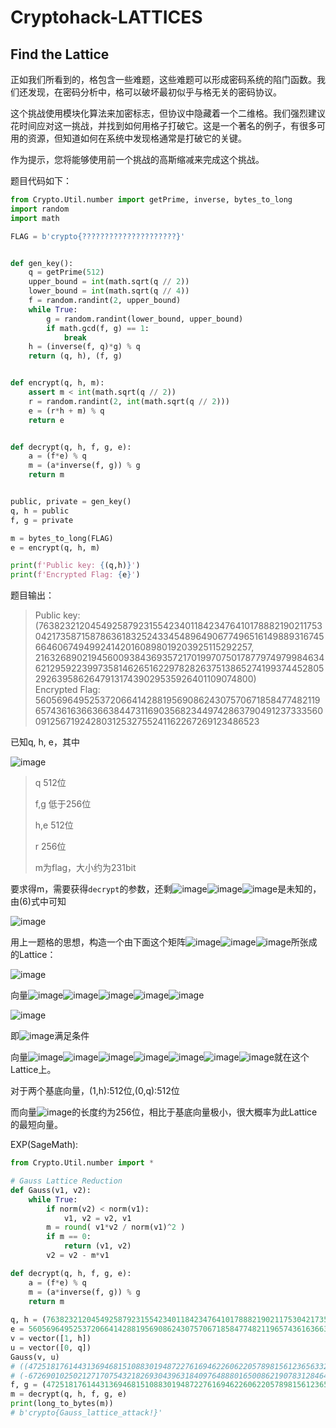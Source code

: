 <h1 id="EVawP">Cryptohack-LATTICES</h1>

<h2 id="zJbsy">Find the Lattice</h2>

正如我们所看到的，格包含一些难题，这些难题可以形成密码系统的陷门函数。我们还发现，在密码分析中，格可以破坏最初似乎与格无关的密码协议。

这个挑战使用模块化算法来加密标志，但协议中隐藏着一个二维格。我们强烈建议花时间应对这一挑战，并找到如何用格子打破它。这是一个著名的例子，有很多可用的资源，但知道如何在系统中发现格通常是打破它的关键。

作为提示，您将能够使用前一个挑战的高斯缩减来完成这个挑战。

题目代码如下：

```python
from Crypto.Util.number import getPrime, inverse, bytes_to_long
import random
import math

FLAG = b'crypto{?????????????????????}'


def gen_key():
    q = getPrime(512)
    upper_bound = int(math.sqrt(q // 2))
    lower_bound = int(math.sqrt(q // 4))
    f = random.randint(2, upper_bound)
    while True:
        g = random.randint(lower_bound, upper_bound)
        if math.gcd(f, g) == 1:
            break
    h = (inverse(f, q)*g) % q
    return (q, h), (f, g)


def encrypt(q, h, m):
    assert m < int(math.sqrt(q // 2))
    r = random.randint(2, int(math.sqrt(q // 2)))
    e = (r*h + m) % q
    return e


def decrypt(q, h, f, g, e):
    a = (f*e) % q
    m = (a*inverse(f, g)) % g
    return m


public, private = gen_key()
q, h = public
f, g = private

m = bytes_to_long(FLAG)
e = encrypt(q, h, m)

print(f'Public key: {(q,h)}')
print(f'Encrypted Flag: {e}')
```

题目输出：

> Public key: (7638232120454925879231554234011842347641017888219021175304217358715878636183252433454896490677496516149889316745664606749499241420160898019203925115292257, 2163268902194560093843693572170199707501787797497998463462129592239973581462651622978282637513865274199374452805292639586264791317439029535926401109074800)  
Encrypted Flag: 5605696495253720664142881956908624307570671858477482119657436163663663844731169035682344974286379049123733356009125671924280312532755241162267269123486523
>

已知q, h, e，其中

![image](https://cdn.nlark.com/yuque/__latex/6e1dffa9ebd2b4a7d31cad3cee9583ae.svg)

> q 512位
>
> f,g 低于256位
>
> h,e 512位
>
> r 256位
>
> m为flag，大小约为231bit
>

要求得m，需要获得`decrypt`的参数，还剩![image](https://cdn.nlark.com/yuque/__latex/18f3c2855f0e85a1ac2257f64d917144.svg)![image](https://cdn.nlark.com/yuque/__latex/55594b170f29da9dac13eb7cafd6dff1.svg)![image](https://cdn.nlark.com/yuque/__latex/7a1e6a754b7a8e45cb731688765c5e85.svg)是未知的，由(6)式中可知

![image](https://cdn.nlark.com/yuque/__latex/969542d79b5766373046047d46b8deeb.svg)

用上一题格的思想，构造一个由下面这个矩阵![image](https://cdn.nlark.com/yuque/__latex/6f5dde593f0bc27956e14b5eaec2ed17.svg)![image](https://cdn.nlark.com/yuque/__latex/bde8b8c66cca086df793129eb2e70246.svg)![image](https://cdn.nlark.com/yuque/__latex/0b5ea6aff0d3159cf2cd8e886e37bc5e.svg)所张成的Lattice：

![image](https://cdn.nlark.com/yuque/__latex/d173f3b3fe16d4ab341d6c40d3e776eb.svg)

向量![image](https://cdn.nlark.com/yuque/__latex/6348f6830dbfbb654db0b335a9b2d010.svg)![image](https://cdn.nlark.com/yuque/__latex/f8f3c54a01d4d6488ec7e5324ec4b8cb.svg)![image](https://cdn.nlark.com/yuque/__latex/8a92b607130b5be247860cc37d34eca7.svg)![image](https://cdn.nlark.com/yuque/__latex/94362838ca2410472d7364c61a4229ce.svg)![image](https://cdn.nlark.com/yuque/__latex/d33e86ee07ddb8d97d89f08e0361648e.svg)

![image](https://cdn.nlark.com/yuque/__latex/d2b4f725f2d2c9edfd8805cde763811e.svg)

即![image](https://cdn.nlark.com/yuque/__latex/c81a489eb0d655ceaf033a1d326b533b.svg)满足条件

向量![image](https://cdn.nlark.com/yuque/__latex/6348f6830dbfbb654db0b335a9b2d010.svg)![image](https://cdn.nlark.com/yuque/__latex/c584a5da9bf585fd5be912f13acb98bf.svg)![image](https://cdn.nlark.com/yuque/__latex/6f5dde593f0bc27956e14b5eaec2ed17.svg)![image](https://cdn.nlark.com/yuque/__latex/358c9412ab28558be2e3d4d1eef84309.svg)![image](https://cdn.nlark.com/yuque/__latex/33604ee711dc2490851f73504ebce189.svg)![image](https://cdn.nlark.com/yuque/__latex/4c2af1329d04951aa6933a2123f48aa0.svg)![image](https://cdn.nlark.com/yuque/__latex/6348f6830dbfbb654db0b335a9b2d010.svg)就在这个Lattice上。

对于两个基底向量，(1,h):512位,(0,q):512位

而向量![image](https://cdn.nlark.com/yuque/__latex/6348f6830dbfbb654db0b335a9b2d010.svg)的长度约为256位，相比于基底向量极小，很大概率为此Lattice的最短向量。

EXP(SageMath):

```python
from Crypto.Util.number import *

# Gauss Lattice Reduction
def Gauss(v1, v2):
    while True:
        if norm(v2) < norm(v1):
            v1, v2 = v2, v1
        m = round( v1*v2 / norm(v1)^2 )
        if m == 0:
            return (v1, v2)
        v2 = v2 - m*v1

def decrypt(q, h, f, g, e):
    a = (f*e) % q
    m = (a*inverse(f, g)) % g
    return m
        
q, h = (7638232120454925879231554234011842347641017888219021175304217358715878636183252433454896490677496516149889316745664606749499241420160898019203925115292257, 2163268902194560093843693572170199707501787797497998463462129592239973581462651622978282637513865274199374452805292639586264791317439029535926401109074800)
e = 5605696495253720664142881956908624307570671858477482119657436163663663844731169035682344974286379049123733356009125671924280312532755241162267269123486523
v = vector([1, h])
u = vector([0, q])
Gauss(v, u)
# ((47251817614431369468151088301948722761694622606220578981561236563325808178756, 43997957885147078115851147456370880089696256470389782348293341937915504254589),
# (-67269010250212717075432182693043963184097648880165008621907831284647116025901, 99012763459529858809608436133564630524350106000242070336818304053467942269178))
f, g = (47251817614431369468151088301948722761694622606220578981561236563325808178756, 43997957885147078115851147456370880089696256470389782348293341937915504254589)
m = decrypt(q, h, f, g, e)
print(long_to_bytes(m))
# b'crypto{Gauss_lattice_attack!}'
```

